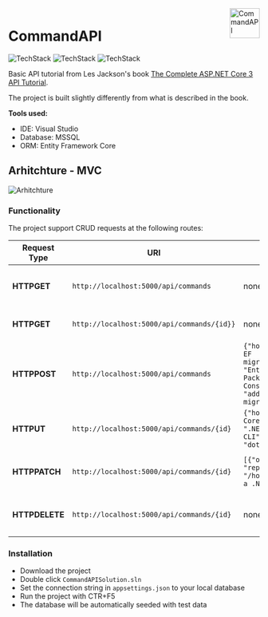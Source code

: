 <a href="#">
    <img src="https://i.imgur.com/f6Xdb0s.png" alt="CommandAPI" title="CommandAPI" align="right" height="60" />
</a>

# CommandAPI
![TechStack](https://img.shields.io/badge/C%23-ASP.NET%20Core%20API-yellowgreen)
![TechStack](https://img.shields.io/badge/C%23-Entity%20Framework%20Core-red)
![TechStack](https://img.shields.io/badge/SQL-MSSQL-green)

Basic API tutorial from Les Jackson's book [The Complete ASP.NET Core 3 API Tutorial](https://www.springerprofessional.de/en/introduction/18420678?fulltextView=true). 

The project is built slightly differently from what is described in the book. 

**Tools used:**

* IDE: Visual Studio
* Database: MSSQL
* ORM: Entity Framework Core

## Arhitchture - MVC
![Arhitchture](https://i.imgur.com/DuRMVRg.png)

### Functionality
The project support CRUD requests at the following routes:

| **Request Type** | **URI**  | **Request Body** | **Functionality** |
| --- | --- |--- | --- |
| **HTTPGET**  | `http://localhost:5000/api/commands`|none|Get all commands from the database.|
| **HTTPGET**  | `http://localhost:5000/api/commands/{id}}` |none|Get a command with Id=1.|
| **HTTPPOST**  | `http://localhost:5000/api/commands`  |`{"howTo": "Create and EF migration","platform": "Entity Framework Package Menager Console","commandLine": "add-migration <name of migration>"}`|Create new command.|
| **HTTPUT**  | `http://localhost:5000/api/commands/{id}`|`{"howTo": "Run a .NET Core App","platform": ".NET Core CLI","commandLine": "dotnet run"}`|Fully update command with the given Id.|
| **HTTPPATCH**  | `http://localhost:5000/api/commands/{id}`|`[{"op": "replace","path": "/howto","value": "Run a .NET Core 3.1 App"}]`|Update part of a single resource (by Id)|
| **HTTPDELETE**  | `http://localhost:5000/api/commands/{id}`|none| Delete a single resource (by Id)|

### Installation
- Download the project
- Double click `CommandAPISolution.sln`
- Set the connection string in `appsettings.json` to your local database
- Run the project with CTR+F5
- The database will be automatically seeded with test data 